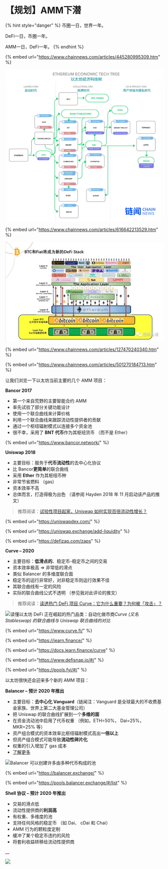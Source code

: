 # 【规划】AMM下潜

{% hint style="danger" %}
币圈一日，世界一年。

DeFi一日，币圈一年。

AMM一日，DeFi一年。
{% endhint %}

{% embed url="https://www.chainnews.com/articles/445280995309.htm" %}

![](../../../.gitbook/assets/1fa205fb-8ff3-57b0-aabd-03bbfbe01a6b.jpg)

{% embed url="https://www.chainnews.com/articles/616642213529.htm" %}

![](<../../../.gitbook/assets/image (1) (1) (1).png>)

{% embed url="https://www.chainnews.com/articles/127470240340.htm" %}

{% embed url="https://www.chainnews.com/articles/501270184713.htm" %}

让我们浏览一下以太坊当前主要的几个 AMM 项目：

**Bancor 2017**

* 第一个来自荒野的主要智能合约 AMM
* 率先试验了部分关键功能设计
* 使用一个联合曲线来计算价格
* 利用一个联合曲线来跟踪流动性提供者的贡献
* 通过一个枢纽辐射模式以连接多个资金池
* 很不幸，采用了 **BNT 代币**作为其枢纽货币 （而不是 Ether）

{% embed url="https://www.bancor.network/" %}

**Uniswap 2018**

* 主要目标：服务于**代币流动性**的去中心化协议
* 比 Bancor**更简单**的联合曲线
* 采用 **Ether** 作为其枢纽币种
* 非常节省燃料 （gas）
* 资本效率不高
* 总体而言，打造得极为出色 （请参阅 Hayden 2018 年 11 月启动该产品的推文）

> 推荐阅读：[试验性项目起家，Uniswap 如何实现百倍流动性增长？](https://www.chainnews.com/articles/549786271868.htm)

{% embed url="https://uniswapdex.com/" %}

{% embed url="https://uniswap.exchange/add-liquidity" %}

{% embed url="https://defizap.com/zaps" %}

**Curve – 2020**

* 主要目标：**低滑点的**、稳定币-稳定币之间的交易
* 资本效率极高 => 非常低的滑点
* 类似 Balancer 的多维度联合面
* 稳定币的运行非常好，对非稳定币则运行效果不佳
* 其联合曲线有一定的风险
* 实际的联合曲线公式不透明 （参见我对此评论的推文）

> 推荐阅读：[读透热门 DeFi 项目 Curve：它为什么重要？为何被「攻击」？](https://www.chainnews.com/articles/127361083528.htm)

![读懂以太坊 DeFi 正在崛起的热门品类：自动化做市商](https://img.chainnews.com/material/images/a270f56827348926c9d504561acd44e6.jpg-article.content2)_Curve (又名 Stableswap) 的联合曲线与 Uniswap 联合曲线的对比_

{% embed url="https://www.curve.fi/" %}

{% embed url="https://iearn.finance/" %}

{% embed url="https://docs.iearn.finance/curve" %}

{% embed url="https://www.defisnap.io/#/" %}

{% embed url="https://pools.fyi/#/" %}

以太坊很快还会迎来多个新的 AMM 项目：

**Balancer – 预计 2020 年推出**

* 主要目标：**去中心化 Vanguard**（链闻注：Vanguard 是全球最大的不收费基金家族、世界上第二大基金管理公司）
* 把 Uniswap 的联合曲线扩展到一个**多维的面**
* 在资金流动池中启用了代币权重 （例如，ETH=50%， Dai=25%， MKR=25% 等）
* 资产组合模式的资本效率比枢纽辐射模式高出**一倍以上**
* 但资产组合模式可能导致**流动性碎片化**
* 权重的引入增加了 gas 成本
* [了解更多](https://medium.com/balancer-protocol/bonding-surfaces-balancer-protocol-ff6d3d05d577)

![Balancer 可以创建许多由多种代币构成的池](https://img.chainnews.com/material/images/ceec13fee58367786f578994f5dc02da.jpg-article.content2)

{% embed url="https://balancer.exchange/" %}

{% embed url="https://pools.balancer.exchange/#/list" %}

**Shell 协议 – 预计 2020 年推出**

* 交易的滑点低
* 流动性提供商的**利润高**
* 有权重、多维度的池
* 支持任何风格的稳定币 （如 Dai、 cDai 和 Chai）
* AMM 行为的颗粒度定制
* 缓冲了某个稳定币违约的风险
* 将套利收益转移给流动性提供商

\_\_

![](https://img.chainnews.com/material/images/216b32df99db5862c374196ed60e0a7f.jpg-article.content2)
